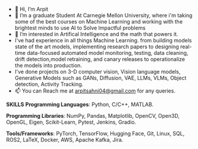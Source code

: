 - 👋 Hi, I’m Arpit
- 🌱 I’m a graduate Student At Carnegie Mellon University, where i'm taking some of the best courses on Machine Learning  and working with the brightest minds to use AI to Solve Impactful problems
- 👀 I’m interested in Artifical Intelligence and the math that powers it.
- I've had experience in all things Machine Learning. from building models state of the art models, implementing research papers to designing real-time data-focused automated model monitoring, testing, data cleaning, drift detection,model retraining, and canary releases to operationalize the models into production.
- I've done projects on 3-D computer vision, Vision language models, Generative Models such as GANs, Diffusion, VAE, LLMs, VLMs, Object detection, Activity Tracking.
- 📫 You can Reach me at arpitsahni04@gmail.com for any queries.

**SKILLS**
**Programming Languages**: Python, C/C++, MATLAB. 

**Programming Libraries**: NumPy, Pandas, Matplotlib, OpenCV, Open3D, OpenGL, Eigen, Scikit-Learn, Pytest, Jenkins, Gradio.	

**Tools/Frameworks**: PyTorch, TensorFlow, Hugging Face, Git, Linux, SQL, ROS2, LaTeX, Docker, AWS, Apache Kafka, Jira.




<!---
arpitsahni04/arpitsahni04 is a ✨ special ✨ repository because its `README.md` (this file) appears on your GitHub profile.
You can click the Preview link to take a look at your changes.
--->
